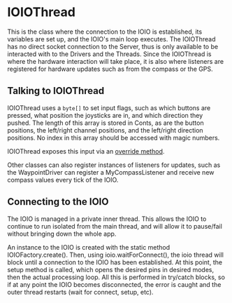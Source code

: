 # IOIOThread #

This is the class where the connection to the IOIO is established, its variables are set up, and the IOIO's main loop executes. The IOIOThread has no direct socket connection to the Server, thus is only available to be interacted with to the Drivers and the Threads. Since the IOIOThread is where the hardware interaction will take place, it is also where listeners are registered for hardware updates such as from the compass or the GPS.

## Talking to IOIOThread ##

IOIOThread uses a `byte[]` to set input flags, such as which buttons are pressed, what position the joysticks are in, and which direction they pushed. The length of this array is stored in Conts, as are the button positions, the left/right channel positions, and the left/right direction positions. No index in this array should be accessed with magic numbers.

IOIOThread exposes this input via an  [override method](http://code.google.com/p/androthumper/source/browse/trunk/androthumper/Android_CAR/src/android/ioio/car/threads/IOIO_Thread.java#166).

Other classes can also register instances of listeners for updates, such as the WaypointDriver can register a MyCompassListener and receive new compass values every tick of the IOIO.

## Connecting to the IOIO ##

The IOIO is managed in a private inner thread. This allows the IOIO to continue to run isolated from the main thread, and will allow it to pause/fail without bringing down the whole app.

An instance to the IOIO is created with the static method IOIOFactory.create(). Then, using ioio.waitForConnect(), the ioio thread will block until a connection to the IOIO has been established. At this point, the setup method is called, which opens the desired pins in desired modes, then the actual processing loop. All this is performed in try/catch blocks, so if at any point the IOIO becomes disconnected, the error is caught and the outer thread restarts (wait for connect, setup, etc).